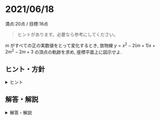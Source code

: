 # 2021/06/18

満点:20点 / 目標:16点

> ヒントがあります。必要なら参考にしてください。

$m$ がすべての正の実数値をとって変化するとき, 放物線 $y=x^2-2(m+1)x+2m^2-2m+3$ の頂点の軌跡を求め, 座標平面上に図示せよ.

<div style="page-break-before:always"></div>

## ヒント・方針

<details markdown="1">
<summary>ヒント</summary>

テスト範囲そのものです.

- キーワード: **媒介変数表示**
    - 黄チャートIIB 例題100
- $m$ の変域に注意

</details>

<div style="page-break-before:always"></div>

## 解答・解説

<details markdown="1">
<summary>解答・解説</summary>

素直な軌跡の問題です. 放物線の頂点の座標が $(m+1, m^2-4m+2)$ になることから, $x$ と $y$ はそれぞれ
$$
\left\lbrace
\begin{array}[l]
xx = m+1 \newline
y = m^2-4m+2
\end{array}
\right.
$$
と表されます. あとは $m$ を消去して $x$ と $y$ の関係式を導きましょう. **ここまでで10点です.**

さて, 現時点で

> 問題の放物線の頂点は, $y=x^2-6x+7$ 上にある

ことはわかっていますが,

> 問題の放物線の頂点は, $y=x^2-6x+7$ 上の**すべての**部分を通る

ことは分かっていません.

ここで $m$ の条件が気になります. よく「軌跡の問題は逆の確認をしましょう」といわれますが, 今回は $m$ の範囲に連動して $x$ の範囲が定まります.

$m>0$ から, $x>1$ であることがわかります. $x$ の定義域が定まったところで, 最終解答です.

<div style="page-break-before:always"></div>

![](img/mathterro_20210618.jpg)

</details>